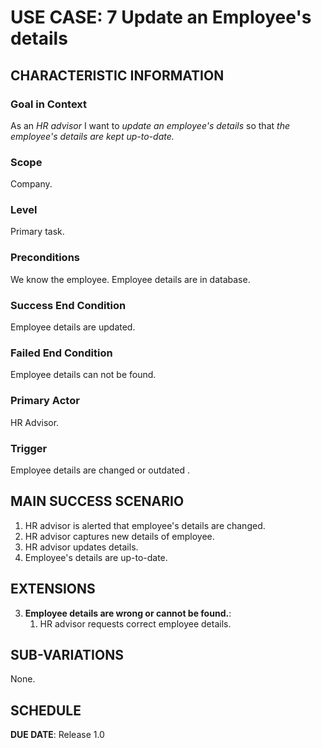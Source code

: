 # USE CASE: 7 Update an Employee's details

## CHARACTERISTIC INFORMATION

### Goal in Context

As an *HR advisor* I want to *update an employee's details* so that *the employee's details are kept up-to-date.*

### Scope

Company.

### Level

Primary task.

### Preconditions

We know the employee. Employee details are in database.

### Success End Condition

Employee details are updated.

### Failed End Condition

Employee details can not be found.

### Primary Actor

HR Advisor.

### Trigger

Employee details are changed or outdated .

## MAIN SUCCESS SCENARIO

1. HR advisor is alerted that employee's details are changed.
2. HR advisor captures new details of employee.
3. HR advisor updates details.
4. Employee's details are up-to-date.

## EXTENSIONS

3. **Employee details are wrong or cannot be found.**:
    1. HR advisor requests correct employee details.

## SUB-VARIATIONS

None.

## SCHEDULE

**DUE DATE**: Release 1.0